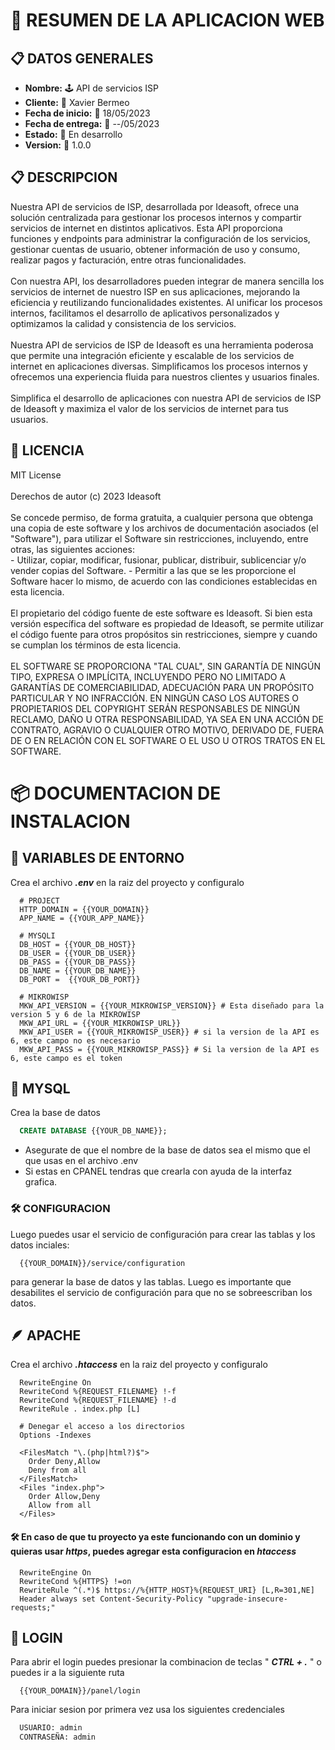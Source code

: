 # 📝 RESUMEN DE LA APLICACION WEB

## 📋 DATOS GENERALES

<ul>
  <li><b>Nombre:</b> 🕹️ API de servicios ISP</li>
  <li><b>Cliente:</b> 🦷 Xavier Bermeo</li>
  <li><b>Fecha de inicio:</b> 📅 18/05/2023</li>
  <li><b>Fecha de entrega:</b> 📅 --/05/2023</li>
  <li><b>Estado:</b> 🚧 En desarrollo</li>
  <li><b>Version:</b> 🚀 1.0.0</li>
</ul>

## 📋 DESCRIPCION

<p>
  Nuestra API de servicios de ISP, desarrollada por Ideasoft, ofrece una solución centralizada para gestionar los procesos internos y compartir servicios de internet en distintos aplicativos. Esta API proporciona funciones y endpoints para administrar la configuración de los servicios, gestionar cuentas de usuario, obtener información de uso y consumo, realizar pagos y facturación, entre otras funcionalidades.
  <br><br>
  Con nuestra API, los desarrolladores pueden integrar de manera sencilla los servicios de internet de nuestro ISP en sus aplicaciones, mejorando la eficiencia y reutilizando funcionalidades existentes. Al unificar los procesos internos, facilitamos el desarrollo de aplicativos personalizados y optimizamos la calidad y consistencia de los servicios.
  <br><br>
  Nuestra API de servicios de ISP de Ideasoft es una herramienta poderosa que permite una integración eficiente y escalable de los servicios de internet en aplicaciones diversas. Simplificamos los procesos internos y ofrecemos una experiencia fluida para nuestros clientes y usuarios finales.
  <br><br>
  Simplifica el desarrollo de aplicaciones con nuestra API de servicios de ISP de Ideasoft y maximiza el valor de los servicios de internet para tus usuarios.
</p>

## 📝 LICENCIA

<p>
  MIT License
  <br><br>
  Derechos de autor (c) 2023 Ideasoft
  <br><br>
  Se concede permiso, de forma gratuita, a cualquier persona que obtenga una copia de este software y los archivos de documentación asociados (el "Software"), para utilizar el Software sin restricciones, incluyendo, entre otras, las siguientes acciones:
  <br>
  - Utilizar, copiar, modificar, fusionar, publicar, distribuir, sublicenciar y/o vender copias del Software.
  - Permitir a las que se les proporcione el Software hacer lo mismo, de acuerdo con las condiciones establecidas en esta licencia.
  <br><br>
  El propietario del código fuente de este software es Ideasoft. Si bien esta versión específica del software es propiedad de Ideasoft, se permite utilizar el código fuente para otros propósitos sin restricciones, siempre y cuando se cumplan los términos de esta licencia.
  <br><br>
  EL SOFTWARE SE PROPORCIONA "TAL CUAL", SIN GARANTÍA DE NINGÚN TIPO, EXPRESA O IMPLÍCITA, INCLUYENDO PERO NO LIMITADO A GARANTÍAS DE COMERCIABILIDAD, ADECUACIÓN PARA UN PROPÓSITO PARTICULAR Y NO INFRACCIÓN. EN NINGÚN CASO LOS AUTORES O PROPIETARIOS DEL COPYRIGHT SERÁN RESPONSABLES DE NINGÚN RECLAMO, DAÑO U OTRA RESPONSABILIDAD, YA SEA EN UNA ACCIÓN DE CONTRATO, AGRAVIO O CUALQUIER OTRO MOTIVO, DERIVADO DE, FUERA DE O EN RELACIÓN CON EL SOFTWARE O EL USO U OTROS TRATOS EN EL SOFTWARE.
</p>

# 📦 DOCUMENTACION DE INSTALACION

## 📄 VARIABLES DE ENTORNO

Crea el archivo <b><i>.env</i></b> en la raiz del proyecto y configuralo

```env
  # PROJECT
  HTTP_DOMAIN = {{YOUR_DOMAIN}}
  APP_NAME = {{YOUR_APP_NAME}}

  # MYSQLI
  DB_HOST = {{YOUR_DB_HOST}}
  DB_USER = {{YOUR_DB_USER}}
  DB_PASS = {{YOUR_DB_PASS}}
  DB_NAME = {{YOUR_DB_NAME}}
  DB_PORT =  {{YOUR_DB_PORT}}

  # MIKROWISP
  MKW_API_VERSION = {{YOUR_MIKROWISP_VERSION}} # Esta diseñado para la version 5 y 6 de la MIKROWISP
  MKW_API_URL = {{YOUR_MIKROWISP_URL}}
  MKW_API_USER = {{YOUR_MIKROWISP_USER}} # si la version de la API es 6, este campo no es necesario
  MKW_API_PASS = {{YOUR_MIKROWISP_PASS}} # Si la version de la API es 6, este campo es el token
```

## 🐬 MYSQL

Crea la base de datos

```sql
  CREATE DATABASE {{YOUR_DB_NAME}};
```

-   Asegurate de que el nombre de la base de datos sea el mismo que el que usas en el archivo .env
-   Si estas en CPANEL tendras que crearla con ayuda de la interfaz grafica.

### 🛠 CONFIGURACION

Luego puedes usar el servicio de configuración para crear las tablas y los datos inciales:

```http
  {{YOUR_DOMAIN}}/service/configuration
```

para generar la base de datos y las tablas.
Luego es importante que desabilites el servicio de configuración para que no se sobreescriban los datos.

## 🪶 APACHE

Crea el archivo <b><i>.htaccess</i></b> en la raiz del proyecto y configuralo

```htaccess
  RewriteEngine On
  RewriteCond %{REQUEST_FILENAME} !-f
  RewriteCond %{REQUEST_FILENAME} !-d
  RewriteRule . index.php [L]

  # Denegar el acceso a los directorios
  Options -Indexes

  <FilesMatch "\.(php|html?)$">
    Order Deny,Allow
    Deny from all
  </FilesMatch>
  <Files "index.php">
    Order Allow,Deny
    Allow from all
  </Files>
```

#### 🛠 En caso de que tu proyecto ya este funcionando con un dominio y quieras usar _https_, puedes agregar esta configuracion en _htaccess_

```htaccess
  RewriteEngine On
  RewriteCond %{HTTPS} !=on
  RewriteRule ^(.*)$ https://%{HTTP_HOST}%{REQUEST_URI} [L,R=301,NE]
  Header always set Content-Security-Policy "upgrade-insecure-requests;"
```

## 🚪 LOGIN

Para abrir el login puedes presionar la combinacion de teclas " <b><i>CTRL + .</i></b> " o puedes ir a la siguiente ruta

```http
  {{YOUR_DOMAIN}}/panel/login
```

Para iniciar sesion por primera vez usa los siguientes credenciales

```txt
  USUARIO: admin
  CONTRASEÑA: admin
```
